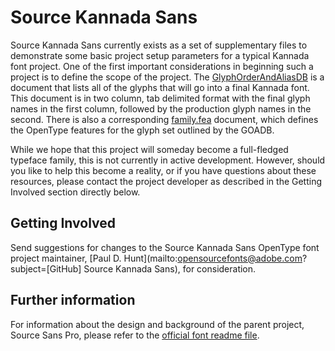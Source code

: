 # Source Kannada Sans

Source Kannada Sans currently exists as a set of supplementary files to demonstrate some basic project setup parameters for a typical Kannada font project. One of the first important considerations in beginning such a project is to define the scope of the project. The [GlyphOrderAndAliasDB](https://github.com/adobe-fonts/source-Kannada-sans/blob/master/GlyphOrderAndAliasDB) is a document that lists all of the glyphs that will go into a final Kannada font. This document is in two column, tab delimited format with the final glyph names in the first column, followed by the production glyph names in the second. There is also a corresponding [family.fea](https://github.com/adobe-fonts/source-Kannada-sans/blob/master/family.fea) document, which defines the OpenType features for the glyph set outlined by the GOADB.

While we hope that this project will someday become a full-fledged typeface family, this is not currently in active development. However, should you like to help this become a reality, or if you have questions about these resources, please contact the project developer as described in the Getting Involved section directly below.

## Getting Involved

Send suggestions for changes to the Source Kannada Sans OpenType font project maintainer, [Paul D. Hunt](mailto:opensourcefonts@adobe.com?subject=[GitHub] Source Kannada Sans), for consideration.

## Further information

For information about the design and background of the parent project, Source Sans Pro, please refer to the [official font readme file](https://rawgit.com/adobe-fonts/source-sans-pro/master/SourceSansProReadMe.html).
